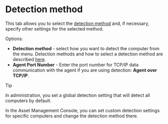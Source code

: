# Detection method
   
This tab allows you to select the [detection method](../../../../alvao-asset-management/implementation/detection) and, if necessary, specify other settings for the selected method.
   
Options:
   
- **Detection method** - select how you want to detect the computer from the menu. Detection methods and how to select a detection method are described [here](../../../../alvao-asset-management/implementation/detection/detection-way).
- **Agent Port Number** - Enter the port number for TCP/IP data communication with the agent if you are using detection: **Agent over TCP/IP**.

> [!TIP]
> In administration, you set a global detection setting that will detect all computers by default.  

  In the Asset Management Console, you can set custom detection settings for specific computers and change the detection method there.
